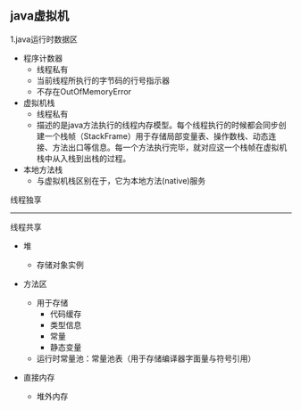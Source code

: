 ## java虚拟机

1.java运行时数据区

- 程序计数器
  - 线程私有
  - 当前线程所执行的字节码的行号指示器
  - 不存在OutOfMemoryError
- 虚拟机栈
  - 线程私有
  - 描述的是java方法执行的线程内存模型。每个线程执行的时候都会同步创建一个栈帧（StackFrame）用于存储局部变量表、操作数栈、动态连接、方法出口等信息。每一个方法执行完毕，就对应这一个栈帧在虚拟机栈中从入栈到出栈的过程。
- 本地方法栈
  - 与虚拟机栈区别在于，它为本地方法(native)服务

线程独享

---

线程共享

- 堆
  - 存储对象实例
- 方法区
  - 用于存储
    - 代码缓存
    - 类型信息
    - 常量
    - 静态变量
  - 运行时常量池：常量池表（用于存储编译器字面量与符号引用）

- 直接内存
  - 堆外内存

